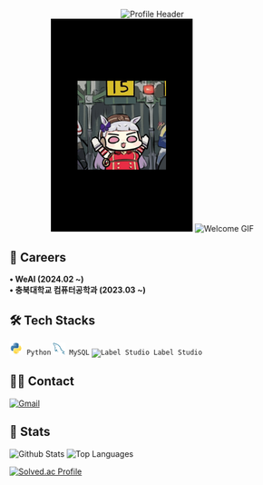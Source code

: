 <p align="center">
  <img src="https://capsule-render.vercel.app/api?type=waving&color=0:b1dd8c,100:4f7a28&height=180&text=Gorushi&fontColor=ffffff&fontSize=70" alt="Profile Header" /><br>
  <!-- Optional welcome GIF (uncomment & replace path) -->
  <img src="assets/gif1_uniform.gif" alt="Welcome GIF" width="250"/>
  <img src="assets/gif2_uniform.gif" alt="Welcome GIF" width="250"/>
</p>

## 🚀 Careers
<strong>
•&nbsp;WeAI&nbsp;(2024.02&nbsp;~)<br>
•&nbsp;충북대학교&nbsp;컴퓨터공학과&nbsp;(2023.03&nbsp;~)
</strong>

## 🛠️ Tech Stacks
<p align="left">
  <code><img alt="Python" height="23" src="https://raw.githubusercontent.com/devicons/devicon/master/icons/python/python-original.svg"> Python</code>
  <code><img alt="MySQL" height="21" src="https://raw.githubusercontent.com/devicons/devicon/master/icons/mysql/mysql-original.svg"> MySQL</code>
  <code><img alt="Label Studio" height="20" src="https://labelstud.io/favicon.ico"> Label&nbsp;Studio</code>
</p>

## 🧑‍💻 Contact
<p align="left">
  <a href="mailto:riceshower1015@gmail.com">
    <img alt="Gmail" height="50" src="https://img.icons8.com/color/48/000000/gmail-new.png">
  </a>
</p>

## 🏅 Stats
<p align="left">
  <img src="https://github-readme-stats.vercel.app/api?username=Gorushi&custom_title=Gorushi's%20Github%20Stat&theme=dark" alt="Github Stats" />
  <img src="https://github-readme-stats.vercel.app/api/top-langs/?username=Gorushi&layout=compact&theme=dark" alt="Top Languages" />
</p>
<p align="left">
  <a href="https://solved.ac/mou8208">
    <img src="https://mazassumnida.wtf/api/v2/generate_badge?boj=mou8208" alt="Solved.ac Profile" />
  </a>
</p>
